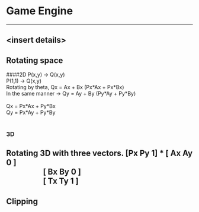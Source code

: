 # Game Engine
---
\<insert details\>
---
## Rotating space
####2D
P(x,y) -> Q(x,y) <br>
P(1,1) -> Q(x,y) <br>
Rotating by theta, Qx = Ax + Bx  (Px\*Ax + Px\*Bx)   <br>
In the same manner -> Qy = Ay + By (Py\*Ay + Py\*By) <br>
<br>
Qx = Px\*Ax + Py\*Bx <br>
Qy = Px\*Ay + Py\*By <br>
<br>

### 3D
Rotating 3D with three vectors.
\[Px Py 1\] \* \[ Ax Ay 0 \] <br>
&nbsp;&nbsp;&nbsp;&nbsp;&nbsp;&nbsp;&nbsp;&nbsp;&nbsp;&nbsp;&nbsp;&nbsp;&nbsp;&nbsp;&nbsp;&nbsp;&nbsp;&nbsp;&nbsp;&nbsp;\[ Bx By 0 \] <br> 
&nbsp;&nbsp;&nbsp;&nbsp;&nbsp;&nbsp;&nbsp;&nbsp;&nbsp;&nbsp;&nbsp;&nbsp;&nbsp;&nbsp;&nbsp;&nbsp;&nbsp;&nbsp;&nbsp;&nbsp;\[ Tx Ty 1 \] <br>
---
## Clipping


